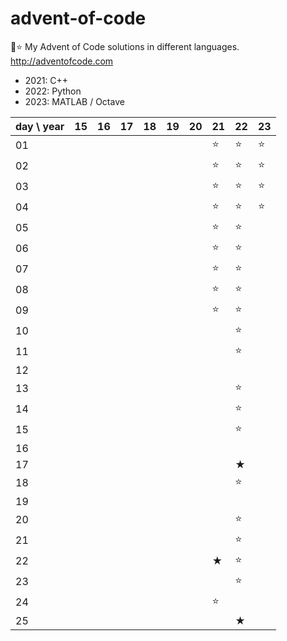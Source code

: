 # advent-of-code
🎄⭐ My Advent of Code solutions in different languages. http://adventofcode.com

- 2021: C++
- 2022: Python
- 2023: MATLAB / Octave

| day \ year | 15  | 16  | 17  | 18  | 19  | 20  | 21  | 22  | 23  |
|------------|-----|-----|-----|-----|-----|-----|-----|-----|-----|
| 01         |     |     |     |     |     |     | ⭐   | ⭐   | ⭐   |
| 02         |     |     |     |     |     |     | ⭐   | ⭐   | ⭐   |
| 03         |     |     |     |     |     |     | ⭐   | ⭐   | ⭐   |
| 04         |     |     |     |     |     |     | ⭐   | ⭐   | ⭐   |
| 05         |     |     |     |     |     |     | ⭐   | ⭐   |     |
| 06         |     |     |     |     |     |     | ⭐   | ⭐   |     |
| 07         |     |     |     |     |     |     | ⭐   | ⭐   |     |
| 08         |     |     |     |     |     |     | ⭐   | ⭐   |     |
| 09         |     |     |     |     |     |     | ⭐   | ⭐   |     |
| 10         |     |     |     |     |     |     |     | ⭐   |     |
| 11         |     |     |     |     |     |     |     | ⭐   |     |
| 12         |     |     |     |     |     |     |     |     |     |
| 13         |     |     |     |     |     |     |     | ⭐   |     |
| 14         |     |     |     |     |     |     |     | ⭐   |     |
| 15         |     |     |     |     |     |     |     | ⭐   |     |
| 16         |     |     |     |     |     |     |     |     |     |
| 17         |     |     |     |     |     |     |     | ★   |     |
| 18         |     |     |     |     |     |     |     | ⭐   |     |
| 19         |     |     |     |     |     |     |     |     |     |
| 20         |     |     |     |     |     |     |     | ⭐   |     |
| 21         |     |     |     |     |     |     |     | ⭐   |     |
| 22         |     |     |     |     |     |     | ★   | ⭐   |     |
| 23         |     |     |     |     |     |     |     | ⭐   |     |
| 24         |     |     |     |     |     |     | ⭐   |     |     |
| 25         |     |     |     |     |     |     |     | ★   |     |
